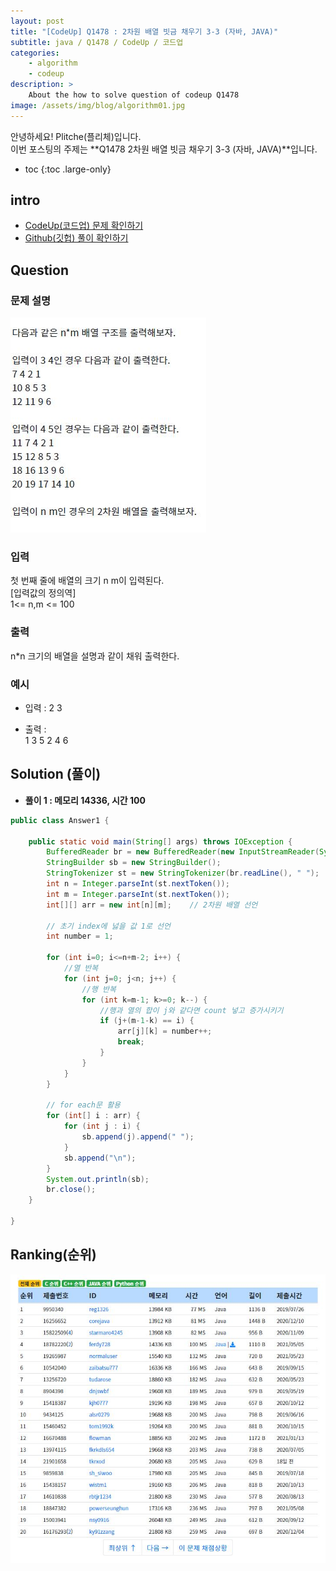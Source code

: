 ```yaml
---
layout: post
title: "[CodeUp] Q1478 : 2차원 배열 빗금 채우기 3-3 (자바, JAVA)"
subtitle: java / Q1478 / CodeUp / 코드업
categories:
    - algorithm
    - codeup
description: >
    About the how to solve question of codeup Q1478
image: /assets/img/blog/algorithm01.jpg
---
```


안녕하세요! Plitche(플리체)입니다.  
이번 포스팅의 주제는 **Q1478 2차원 배열 빗금 채우기 3-3 (자바, JAVA)**입니다.

* toc
{:toc .large-only}

## intro
* [CodeUp(코드업) 문제 확인하기](https://codeup.kr/problem.php?id=1478)  
* [Github(깃헙) 풀이 확인하기](https://github.com/plitche/CodeUp_Solution/tree/master/Q1301~Q1400/Q1478)  

## Question
### 문제 설명
![](/assets/post/codeup/Q1400~Q1499/20211101_02/01.JPG)  

### 입력
첫 번째 줄에 배열의 크기 n m이 입력된다.  
[입력값의 정의역]  
1<=  n,m <= 100  

### 출력
n*n 크기의 배열을 설명과 같이 채워 출력한다.  

### 예시
* 입력 : 2 3  

* 출력 :  
1 3 5 
2 4 6  

## Solution (풀이)
* **풀이 1 : 메모리 14336, 시간 100**  

```java
public class Answer1 {

    public static void main(String[] args) throws IOException {
        BufferedReader br = new BufferedReader(new InputStreamReader(System.in));
        StringBuilder sb = new StringBuilder();
        StringTokenizer st = new StringTokenizer(br.readLine(), " ");
        int n = Integer.parseInt(st.nextToken());
        int m = Integer.parseInt(st.nextToken());
        int[][] arr = new int[n][m];	// 2차원 배열 선언
        
        // 초기 index에 넗을 값 1로 선언
        int number = 1;
        
        for (int i=0; i<=n+m-2; i++) {
            //열 반복
            for (int j=0; j<n; j++) {
                //행 반복
                for (int k=m-1; k>=0; k--) {
                    //행과 열의 합이 j와 같다면 count 넣고 증가시키기
                    if (j+(m-1-k) == i) {
                        arr[j][k] = number++;
                        break;
                    }
                }
            }
        }
        
        // for each문 활용
        for (int[] i : arr) {
        	for (int j : i) {
        		sb.append(j).append(" ");
        	}
        	sb.append("\n");
        }
        System.out.println(sb);
        br.close();
    }
    	 
}
```  

## Ranking(순위)
![](/assets/post/codeup/Q1400~Q1499/20211101_02/03.JPG)  